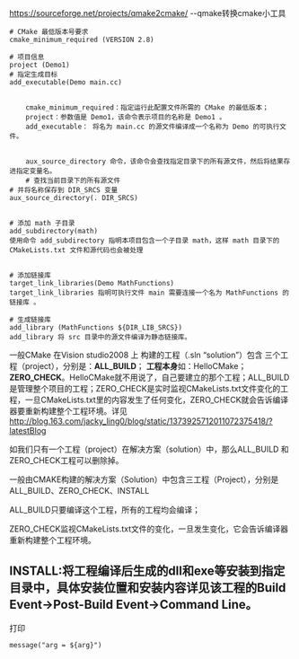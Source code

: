 <https://sourceforge.net/projects/qmake2cmake/> --qmake转换cmake小工具





```
# CMake 最低版本号要求
cmake_minimum_required (VERSION 2.8)

# 项目信息
project (Demo1)
# 指定生成目标
add_executable(Demo main.cc)


    cmake_minimum_required：指定运行此配置文件所需的 CMake 的最低版本；
    project：参数值是 Demo1，该命令表示项目的名称是 Demo1 。
    add_executable： 将名为 main.cc 的源文件编译成一个名称为 Demo 的可执行文件。
    
    
    aux_source_directory 命令，该命令会查找指定目录下的所有源文件，然后将结果存进指定变量名。
    # 查找当前目录下的所有源文件
# 并将名称保存到 DIR_SRCS 变量
aux_source_directory(. DIR_SRCS)


# 添加 math 子目录
add_subdirectory(math)
使用命令 add_subdirectory 指明本项目包含一个子目录 math，这样 math 目录下的 CMakeLists.txt 文件和源代码也会被处理


# 添加链接库
target_link_libraries(Demo MathFunctions)
target_link_libraries 指明可执行文件 main 需要连接一个名为 MathFunctions 的链接库 。

# 生成链接库
add_library (MathFunctions ${DIR_LIB_SRCS})
add_library 将 src 目录中的源文件编译为静态链接库。
```





一般CMake 在Vision studio2008 上 构建的工程（.sln “solution”）包含 三个工程（project），分别是：**ALL_BUILD**； **工程本身**如：HelloCMake； **ZERO_CHECK**。HelloCMake就不用说了，自己要建立的那个工程；ALL_BUILD是管理整个项目的工程；ZERO_CHECK是实时监视CMakeLists.txt文件变化的工程，一旦CMakeLists.txt里的内容发生了任何变化，ZERO_CHECK就会告诉编译器要重新构建整个工程环境。详见<http://blog.163.com/jacky_ling0/blog/static/1373925712011072375418/?latestBlog>

  如我们只有一个工程（project）在解决方案（solution）中，那么ALL_BUILD 和 ZERO_CHECK工程可以删除掉。

一般由CMAKE构建的解决方案（Solution）中包含三工程（Project），分别是ALL_BUILD、ZERO_CHECK、INSTALL

ALL_BUILD只要编译这个工程，所有的工程均会编译；

ZERO_CHECK监视CMakeLists.txt文件的变化，一旦发生变化，它会告诉编译器重新构建整个工程环境。

INSTALL:将工程编译后生成的dll和exe等安装到指定目录中，具体安装位置和安装内容详见该工程的Build Event->Post-Build Event->Command Line。
--------------------- 



打印

`message("arg = ${arg}")`
